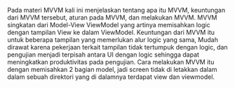 Pada materi MVVM kali ini menjelaskan tentang apa itu MVVM, keuntungan dari MVVM tersebut, aturan pada MVVM, dan melakukan MVVM. MVVM singkatan dari Model-View ViewModel yang artinya memisahkan logic dengan tampilan View ke dalam ViewModel. Keuntungan dari MVVM itu untuk beberapa tampilan yang memerlukan alur logic yang sama, Mudah dirawat karena pekerjaan terkait tampilan tidak tertumpuk dengan logic, dan pengujian menjadi terpisah antara UI dengan logic sehingga dapat meningkatkan produktivitas pada pengujian. Cara melakukan MVVM itu dengan memisahkan 2 bagian model, jadi screen tidak di letakkan dalam dalam sebuah direktori yang di dalamnya terdapat view dan viewmodel.